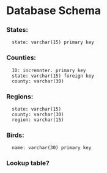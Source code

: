 # Database Schema

  ### States:
      state: varchar(15) primary key

  ### Counties:
      ID: incremnter. primary key
      state: varchar(15) foreign key
      county: varchar(30)
  
  ### Regions:
      state: varchar(15)
      county: varchar(30)
      region: varchar(15)

  ### Birds:
      name: varchar(30) primary key
    
  ### Lookup table?